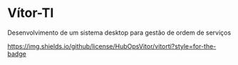 # Vítor-TI
Desenvolvimento de um sistema desktop para gestão de ordem de serviços

https://img.shields.io/github/license/HubOpsVitor/vitorti?style=for-the-badge

